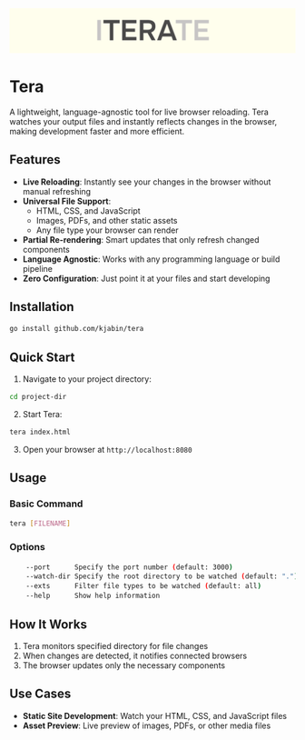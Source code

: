 ![tera](assets/tera.png)

# Tera

A lightweight, language-agnostic tool for live browser reloading. Tera watches your output files and instantly reflects changes in the browser, making development faster and more efficient.

## Features

- **Live Reloading**: Instantly see your changes in the browser without manual refreshing
- **Universal File Support**: 
  - HTML, CSS, and JavaScript
  - Images, PDFs, and other static assets
  - Any file type your browser can render
- **Partial Re-rendering**: Smart updates that only refresh changed components
- **Language Agnostic**: Works with any programming language or build pipeline
- **Zero Configuration**: Just point it at your files and start developing

## Installation

```bash
go install github.com/kjabin/tera
```

## Quick Start

1. Navigate to your project directory:
```bash
cd project-dir
```

2. Start Tera:
```bash
tera index.html 
```

3. Open your browser at `http://localhost:8080`

## Usage

### Basic Command
```bash
tera [FILENAME] 
```

### Options
```bash
    --port      Specify the port number (default: 3000)
    --watch-dir Specify the root directory to be watched (default: ".")
    --exts      Filter file types to be watched (default: all)
    --help      Show help information
```

## How It Works

1. Tera monitors specified directory for file changes
2. When changes are detected, it notifies connected browsers
3. The browser updates only the necessary components

## Use Cases

- **Static Site Development**: Watch your HTML, CSS, and JavaScript files
- **Asset Preview**: Live preview of images, PDFs, or other media files
